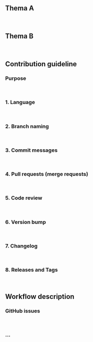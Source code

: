 ## Thema A

<br>

## Thema B

<br>

## Contribution guideline

### Purpose

<br>

### 1. Language

<br>

### 2. Branch naming

<br>

### 3. Commit messages

<br>

### 4. Pull requests (merge requests)

<br>

### 5. Code review

<br>

### 6. Version bump

<br>

### 7. Changelog

<br>

### 8. Releases and Tags

<br>

## Workflow description

### GitHub issues

<br>

### ...

<br>
